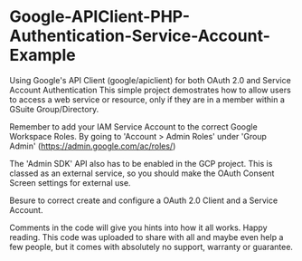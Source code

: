 # Google-APIClient-PHP-Authentication-Service-Account-Example
Using Google's API Client (google/apiclient) for both OAuth 2.0 and Service Account Authentication
This simple project demostrates how to allow users to access a web service or resource, only if they are in a member within a GSuite Group/Directory.

Remember to add your IAM Service Account to the correct Google Workspace Roles.
By going to 'Account > Admin Roles' under 'Group Admin' (https://admin.google.com/ac/roles/)

The 'Admin SDK' API also has to be enabled in the GCP project.
This is classed as an external service, so you should make the OAuth Consent Screen settings for external use.

Besure to correct create and configure a OAuth 2.0 Client and a Service Account.

Comments in the code will give you hints into how it all works. Happy reading.
This code was uploaded to share with all and maybe even help a few people, but it comes with absolutely no support, warranty or guarantee.

